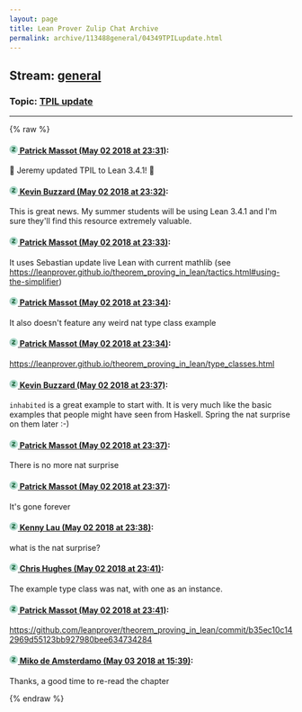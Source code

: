 ```yaml
---
layout: page
title: Lean Prover Zulip Chat Archive 
permalink: archive/113488general/04349TPILupdate.html
---
```


## Stream: [general](index.html)
### Topic: [TPIL update](04349TPILupdate.html)

---


{% raw %}
#### [![Click to go to Zulip](../../assets/img/zulip2.png) Patrick Massot (May 02 2018 at 23:31)](https://leanprover.zulipchat.com/#narrow/stream/113488-general/topic/TPIL%20update/near/126015047):
:tada: Jeremy updated TPIL to Lean 3.4.1! :tada:

#### [![Click to go to Zulip](../../assets/img/zulip2.png) Kevin Buzzard (May 02 2018 at 23:32)](https://leanprover.zulipchat.com/#narrow/stream/113488-general/topic/TPIL%20update/near/126015112):
This is great news. My summer students will be using Lean 3.4.1 and I'm sure they'll find this resource extremely valuable.

#### [![Click to go to Zulip](../../assets/img/zulip2.png) Patrick Massot (May 02 2018 at 23:33)](https://leanprover.zulipchat.com/#narrow/stream/113488-general/topic/TPIL%20update/near/126015134):
It uses Sebastian update live Lean with current mathlib (see https://leanprover.github.io/theorem_proving_in_lean/tactics.html#using-the-simplifier)

#### [![Click to go to Zulip](../../assets/img/zulip2.png) Patrick Massot (May 02 2018 at 23:34)](https://leanprover.zulipchat.com/#narrow/stream/113488-general/topic/TPIL%20update/near/126015176):
It also doesn't feature any weird nat type class example

#### [![Click to go to Zulip](../../assets/img/zulip2.png) Patrick Massot (May 02 2018 at 23:34)](https://leanprover.zulipchat.com/#narrow/stream/113488-general/topic/TPIL%20update/near/126015183):
https://leanprover.github.io/theorem_proving_in_lean/type_classes.html

#### [![Click to go to Zulip](../../assets/img/zulip2.png) Kevin Buzzard (May 02 2018 at 23:37)](https://leanprover.zulipchat.com/#narrow/stream/113488-general/topic/TPIL%20update/near/126015303):
`inhabited` is a great example to start with. It is very much like the basic examples that people might have seen from Haskell. Spring the nat surprise on them later :-)

#### [![Click to go to Zulip](../../assets/img/zulip2.png) Patrick Massot (May 02 2018 at 23:37)](https://leanprover.zulipchat.com/#narrow/stream/113488-general/topic/TPIL%20update/near/126015326):
There is no more nat surprise

#### [![Click to go to Zulip](../../assets/img/zulip2.png) Patrick Massot (May 02 2018 at 23:37)](https://leanprover.zulipchat.com/#narrow/stream/113488-general/topic/TPIL%20update/near/126015329):
It's gone forever

#### [![Click to go to Zulip](../../assets/img/zulip2.png) Kenny Lau (May 02 2018 at 23:38)](https://leanprover.zulipchat.com/#narrow/stream/113488-general/topic/TPIL%20update/near/126015340):
what is the nat surprise?

#### [![Click to go to Zulip](../../assets/img/zulip2.png) Chris Hughes (May 02 2018 at 23:41)](https://leanprover.zulipchat.com/#narrow/stream/113488-general/topic/TPIL%20update/near/126015484):
The example type class was nat, with one as an instance.

#### [![Click to go to Zulip](../../assets/img/zulip2.png) Patrick Massot (May 02 2018 at 23:41)](https://leanprover.zulipchat.com/#narrow/stream/113488-general/topic/TPIL%20update/near/126015494):
https://github.com/leanprover/theorem_proving_in_lean/commit/b35ec10c142969d55123bb927980bee634734284

#### [![Click to go to Zulip](../../assets/img/zulip2.png) Miko de Amsterdamo (May 03 2018 at 15:39)](https://leanprover.zulipchat.com/#narrow/stream/113488-general/topic/TPIL%20update/near/126045928):
Thanks, a good time to re-read the chapter


{% endraw %}
